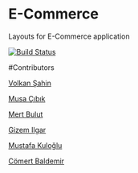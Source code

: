 # E-Commerce

Layouts for E-Commerce application

[![Build Status](https://travis-ci.org/metalcoder/E-Commerce.svg?branch=master)](https://travis-ci.org/metalcoder/E-Commerce)

#Contributors

[Volkan Şahin](https://github.com/volsahin)

[Musa Çıbık](https://github.com/musacibik)

[Mert Bulut](https://github.com/mrtblt)

[Gizem Ilgar](https://github.com/gzmilgar)

[Mustafa Kuloğlu](https://github.com/mustafakuloglu)

[Cömert Baldemir](https://github.com/Cbaldemir)
